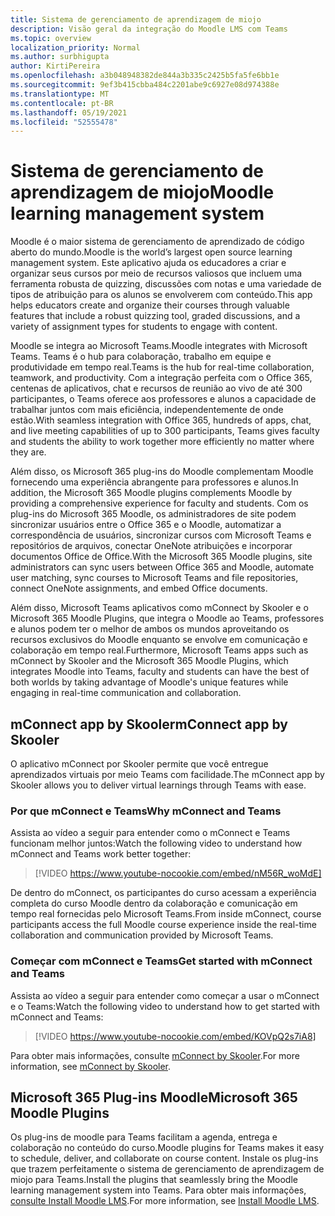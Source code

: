 ```yaml
---
title: Sistema de gerenciamento de aprendizagem de miojo
description: Visão geral da integração do Moodle LMS com Teams
ms.topic: overview
localization_priority: Normal
ms.author: surbhigupta
author: KirtiPereira
ms.openlocfilehash: a3b048948382de844a3b335c2425b5fa5fe6bb1e
ms.sourcegitcommit: 9ef3b415cbba484c2201abe9c6927e08d974388e
ms.translationtype: MT
ms.contentlocale: pt-BR
ms.lasthandoff: 05/19/2021
ms.locfileid: "52555478"
---
```

# <a name="moodle-learning-management-system"></a><span data-ttu-id="7d2cc-103">Sistema de gerenciamento de aprendizagem de miojo</span><span class="sxs-lookup"><span data-stu-id="7d2cc-103">Moodle learning management system</span></span>

<span data-ttu-id="7d2cc-104">Moodle é o maior sistema de gerenciamento de aprendizado de código aberto do mundo.</span><span class="sxs-lookup"><span data-stu-id="7d2cc-104">Moodle is the world’s largest open source learning management system.</span></span> <span data-ttu-id="7d2cc-105">Este aplicativo ajuda os educadores a criar e organizar seus cursos por meio de recursos valiosos que incluem uma ferramenta robusta de quizzing, discussões com notas e uma variedade de tipos de atribuição para os alunos se envolverem com conteúdo.</span><span class="sxs-lookup"><span data-stu-id="7d2cc-105">This app helps educators create and organize their courses through valuable features that include a robust quizzing tool, graded discussions, and a variety of assignment types for students to engage with content.</span></span>  
 
<span data-ttu-id="7d2cc-106">Moodle se integra ao Microsoft Teams.</span><span class="sxs-lookup"><span data-stu-id="7d2cc-106">Moodle integrates with Microsoft Teams.</span></span> <span data-ttu-id="7d2cc-107">Teams é o hub para colaboração, trabalho em equipe e produtividade em tempo real.</span><span class="sxs-lookup"><span data-stu-id="7d2cc-107">Teams is the hub for real-time collaboration, teamwork, and productivity.</span></span> <span data-ttu-id="7d2cc-108">Com a integração perfeita com o Office 365, centenas de aplicativos, chat e recursos de reunião ao vivo de até 300 participantes, o Teams oferece aos professores e alunos a capacidade de trabalhar juntos com mais eficiência, independentemente de onde estão.</span><span class="sxs-lookup"><span data-stu-id="7d2cc-108">With seamless integration with Office 365, hundreds of apps, chat, and live meeting capabilities of up to 300 participants, Teams gives faculty and students the ability to work together more efficiently no matter where they are.</span></span> 
 
<span data-ttu-id="7d2cc-109">Além disso, os Microsoft 365 plug-ins do Moodle complementam Moodle fornecendo uma experiência abrangente para professores e alunos.</span><span class="sxs-lookup"><span data-stu-id="7d2cc-109">In addition, the Microsoft 365 Moodle plugins complements Moodle by providing a comprehensive experience for faculty and students.</span></span> <span data-ttu-id="7d2cc-110">Com os plug-ins do Microsoft 365 Moodle, os administradores de site podem sincronizar usuários entre o Office 365 e o Moodle, automatizar a correspondência de usuários, sincronizar cursos com Microsoft Teams e repositórios de arquivos, conectar OneNote atribuições e incorporar documentos Office de Office.</span><span class="sxs-lookup"><span data-stu-id="7d2cc-110">With the Microsoft 365 Moodle plugins, site administrators can sync users between Office 365 and Moodle, automate user matching, sync courses to Microsoft Teams and file repositories, connect OneNote assignments, and embed Office documents.</span></span>  
 
<span data-ttu-id="7d2cc-111">Além disso, Microsoft Teams aplicativos como mConnect by Skooler e o Microsoft 365 Moodle Plugins, que integra o Moodle ao Teams, professores e alunos podem ter o melhor de ambos os mundos aproveitando os recursos exclusivos do Moodle enquanto se envolve em comunicação e colaboração em tempo real.</span><span class="sxs-lookup"><span data-stu-id="7d2cc-111">Furthermore, Microsoft Teams apps such as mConnect by Skooler and the Microsoft 365 Moodle Plugins, which integrates Moodle into Teams, faculty and students can have the best of both worlds by taking advantage of Moodle's unique features while engaging in real-time communication and collaboration.</span></span>

## <a name="mconnect-app-by-skooler"></a><span data-ttu-id="7d2cc-112">mConnect app by Skooler</span><span class="sxs-lookup"><span data-stu-id="7d2cc-112">mConnect app by Skooler</span></span>

<span data-ttu-id="7d2cc-113">O aplicativo mConnect por Skooler permite que você entregue aprendizados virtuais por meio Teams com facilidade.</span><span class="sxs-lookup"><span data-stu-id="7d2cc-113">The mConnect app by Skooler allows you to deliver virtual learnings through Teams with ease.</span></span>

### <a name="why-mconnect-and-teams"></a><span data-ttu-id="7d2cc-114">Por que mConnect e Teams</span><span class="sxs-lookup"><span data-stu-id="7d2cc-114">Why mConnect and Teams</span></span>

<span data-ttu-id="7d2cc-115">Assista ao vídeo a seguir para entender como o mConnect e Teams funcionam melhor juntos:</span><span class="sxs-lookup"><span data-stu-id="7d2cc-115">Watch the following video to understand how mConnect and Teams work better together:</span></span>

> [!VIDEO https://www.youtube-nocookie.com/embed/nM56R_woMdE]

<span data-ttu-id="7d2cc-116">De dentro do mConnect, os participantes do curso acessam a experiência completa do curso Moodle dentro da colaboração e comunicação em tempo real fornecidas pelo Microsoft Teams.</span><span class="sxs-lookup"><span data-stu-id="7d2cc-116">From inside mConnect, course participants access the full Moodle course experience inside the real-time collaboration and communication provided by Microsoft Teams.</span></span>

### <a name="get-started-with-mconnect-and-teams"></a><span data-ttu-id="7d2cc-117">Começar com mConnect e Teams</span><span class="sxs-lookup"><span data-stu-id="7d2cc-117">Get started with mConnect and Teams</span></span>

<span data-ttu-id="7d2cc-118">Assista ao vídeo a seguir para entender como começar a usar o mConnect e o Teams:</span><span class="sxs-lookup"><span data-stu-id="7d2cc-118">Watch the following video to understand how to get started with mConnect and Teams:</span></span>

> [!VIDEO https://www.youtube-nocookie.com/embed/KOVpQ2s7iA8]

<span data-ttu-id="7d2cc-119">Para obter mais informações, consulte [mConnect by Skooler](https://skooler.com/mconnect/how-to/).</span><span class="sxs-lookup"><span data-stu-id="7d2cc-119">For more information, see [mConnect by Skooler](https://skooler.com/mconnect/how-to/).</span></span>

## <a name="microsoft-365-moodle-plugins"></a><span data-ttu-id="7d2cc-120">Microsoft 365 Plug-ins Moodle</span><span class="sxs-lookup"><span data-stu-id="7d2cc-120">Microsoft 365 Moodle Plugins</span></span>

<span data-ttu-id="7d2cc-121">Os plug-ins de moodle para Teams facilitam a agenda, entrega e colaboração no conteúdo do curso.</span><span class="sxs-lookup"><span data-stu-id="7d2cc-121">Moodle plugins for Teams makes it easy to schedule, deliver, and collaborate on course content.</span></span> <span data-ttu-id="7d2cc-122">Instale os plug-ins que trazem perfeitamente o sistema de gerenciamento de aprendizagem de miojo para Teams.</span><span class="sxs-lookup"><span data-stu-id="7d2cc-122">Install the plugins that seamlessly bring the Moodle learning management system into Teams.</span></span> <span data-ttu-id="7d2cc-123">Para obter mais informações, [consulte Install Moodle LMS](moodleInstructions.md).</span><span class="sxs-lookup"><span data-stu-id="7d2cc-123">For more information, see [Install Moodle LMS](moodleInstructions.md).</span></span>

